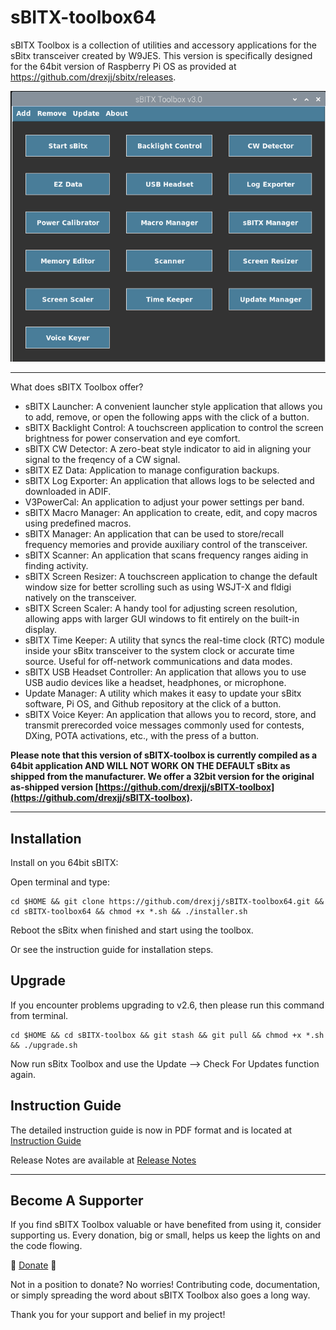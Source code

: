 # sBITX-toolbox64

sBITX Toolbox is a collection of utilities and accessory applications for the sBitx transceiver created by W9JES. This version is specifically designed for the 64bit version of Raspberry Pi OS as provided at  https://github.com/drexjj/sbitx/releases.


![toolbox image](toolbox.png)


-----

What does sBITX Toolbox offer?

- sBITX Launcher: A convenient launcher style application that allows you to add, remove, or open the following apps with the click of a button.
- sBITX Backlight Control: A touchscreen application to control the screen brightness for power conservation and eye comfort.
- sBITX CW Detector: A zero-beat style indicator to aid in aligning your signal to the freqency of a CW signal.
- sBITX EZ Data: Application to manage configuration backups.
- sBITX Log Exporter: An application that allows logs to be selected and downloaded in ADIF.
- V3PowerCal: An application to adjust your power settings per band.
- sBITX Macro Manager: An application to create, edit, and copy macros using predefined macros.
- sBITX Manager: An application that can be used to store/recall frequency memories and provide auxiliary control of the transceiver.
- sBITX Scanner: An application that scans frequency ranges aiding in finding activity.
- sBITX Screen Resizer: A touchscreen application to change the default window size for better scrolling such as using WSJT-X and fldigi natively on the transceiver.
- sBITX Screen Scaler: A handy tool for adjusting screen resolution, allowing apps with larger GUI windows to fit entirely on the built-in display.
- sBITX Time Keeper: A utility that syncs the real-time clock (RTC) module inside your sBitx transceiver to the system clock or accurate time source. Useful for off-network communications and data modes.
- sBITX USB Headset Controller: An application that allows you to use USB audio devices like a headset, headphones, or microphone.
- Update Manager: A utility which makes it easy to update your sBitx software, Pi OS, and Github repository at the click of a button.
- sBITX Voice Keyer: An application that allows you to record, store, and transmit prerecorded voice messages commonly used for contests, DXing, POTA activations, etc., with the press of a button.



**Please note that this version of sBITX-toolbox is currently compiled as a 64bit application AND WILL NOT WORK ON THE DEFAULT sBitx as shipped from the manufacturer. We offer a 32bit version for the original as-shipped version [https://github.com/drexjj/sBITX-toolbox](https://github.com/drexjj/sBITX-toolbox).**

-----

Installation
-----

Install on you 64bit sBITX:

Open terminal and type:

```console
cd $HOME && git clone https://github.com/drexjj/sBITX-toolbox64.git && cd sBITX-toolbox64 && chmod +x *.sh && ./installer.sh
```
Reboot the sBitx when finished and start using the toolbox.

Or see the instruction guide for installation steps.

Upgrade
-----

If you encounter problems upgrading to v2.6, then please run this command from terminal.


```console
cd $HOME && cd sBITX-toolbox && git stash && git pull && chmod +x *.sh && ./upgrade.sh
```
Now run sBitx Toolbox and use the Update --> Check For Updates function again.



Instruction Guide
-----

The detailed instruction guide is now in PDF format and is located at [Instruction Guide](https://github.com/drexjj/sBITX-toolbox64/blob/main/sBITX%20Toolbox%20Guide%20%20v2.8.pdf)

Release Notes are available at [Release Notes](https://github.com/drexjj/sBITX-toolbox64/blob/main/release_notes.txt)

-----

Become A Supporter
-----
If you find sBITX Toolbox valuable or have benefited from using it, consider supporting us. Every donation, big or small, helps us keep the lights on and the code flowing.

🌟 [Donate](https://www.paypal.com/donate/?hosted_button_id=SWPB76LVNUHEY) 🌟


Not in a position to donate? No worries! Contributing code, documentation, or simply spreading the word about sBITX Toolbox also goes a long way.

Thank you for your support and belief in my project!
